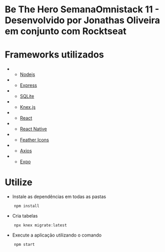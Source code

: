 # Be The Hero SemanaOmnistack 11 - Desenvolvido por Jonathas Oliveira em conjunto com Rocktseat

# Frameworks utilizados

- - <a href="https://nodejs.org/en/" rel="nofollow">Nodejs</a>

- - <a href="https://expressjs.com/" rel="nofollow">Express</a>

- - <a href="https://www.sqlite.org/index.html" rel="nofollow">SQLite</a>

- - <a href="http://knexjs.org/" rel="nofollow">Knex.js</a>

- - <a href="https://pt-br.reactjs.org/" rel="nofollow">React</a>

- - <a href="https://reactnative.dev/" rel="nofollow">React Native</a>

- - <a href="https://feathericons.com/" rel="nofollow">Feather Icons</a>

- - <a href="https://github.com/axios/axios">Axios</a>

- - <a href="https://expo.io/" rel="nofollow">Expo</a>

# Utilize 

- Instale as dependências em todas as pastas
```javascript
    npm install
```
- Cria tabelas
```javascript
    npx knex migrate:latest
```
- Execute a aplicação utilizando o comando
```javascript
    npm start
```

